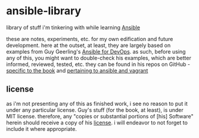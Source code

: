 # ansible-library
library of stuff i'm tinkering with while learning [Ansible](https://www.ansible.com/)

these are notes, experiments, etc. for my own edification and future development. here at the outset, at least, they are largely based on examples from Guy Geerling's [Ansible for DevOps](http://ansiblefordevops.com/). as such, before using any of this, you might want to double-check his examples, which are better informed, reviewed, tested, etc. they can be found in his repos on GitHub - [specific to the book](https://github.com/geerlingguy/ansible-for-devops) and [pertaining to ansible and vagrant](https://github.com/geerlingguy/ansible-vagrant-examples)

## license
as i'm not presenting any of this as finished work, i see no reason to put it under any particular license. Guy's stuff (for the book, at least), is under MIT license. therefore, any "copies or substantial portions of [his] Software" herein should receive a copy of his [license](https://github.com/geerlingguy/ansible-for-devops/blob/master/LICENSE). i will endeavor to not forget to include it where appropriate.
